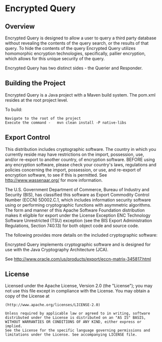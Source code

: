# Encrypted Query

## Overview

Encrypted Query is designed to allow a user to query a third party database without revealing the contents of the query search, or the results of that query. To hide the contents of the query Encrypted Query utilizes homomorphic encryption technologies, specifically, pallier encryption, which allows for this unique security of the query.


Encrypted Query has two distinct sides - the Querier and Responder.



## Building the Project

Encrypted Query is a Java project with a Maven build system. The pom.xml resides at the root project level.

To build:

    Navigate to the root of the project
    Execute the command -   mvn clean install -P native-libs


## Export Control

This distribution includes cryptographic software. The country in which you currently reside may have restrictions on the import, possession, use, and/or re-export to another country, of encryption software. BEFORE using any encryption software, please check your country's laws, regulations and policies concerning the import, possession, or use, and re-export of encryption software, to see if this is permitted. See http://www.wassenaar.org/ for more information.

The U.S. Government Department of Commerce, Bureau of Industry and Security (BIS), has classified this software as Export Commodity Control Number (ECCN) 5D002.C.1, which includes information security software using or performing cryptographic functions with asymmetric algorithms. The form and manner of this Apache Software Foundation distribution makes it eligible for export under the License Exception ENC Technology Software Unrestricted (TSU) exception (see the BIS Export Administration Regulations, Section 740.13) for both object code and source code.

The following provides more details on the included cryptographic software:

Encrypted Query implements cryptographic software and is designed for use with the Java Cryptography Architecture (JCA).

See http://www.oracle.com/us/products/export/eccn-matrix-345817.html

## License

   Licensed under the Apache License, Version 2.0 (the "License");
   you may not use this file except in compliance with the License.
   You may obtain a copy of the License at

    (http://www.apache.org/licenses/LICENSE-2.0)

    Unless required by applicable law or agreed to in writing, software
    distributed under the License is distributed on an "AS IS" BASIS,
    WITHOUT WARRANTIES OR CONDITIONS OF ANY KIND, either express or implied.
    See the License for the specific language governing permissions and
    limitations under the License. See accompanying LICENSE file.



